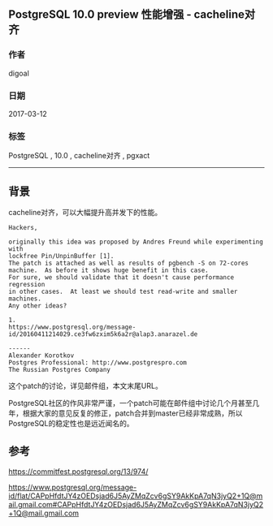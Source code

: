 ## PostgreSQL 10.0 preview 性能增强 - cacheline对齐  
                                        
### 作者                                                                                     
digoal                                   
                                          
### 日期                                     
2017-03-12                                    
                                      
### 标签                                   
PostgreSQL , 10.0 , cacheline对齐 , pgxact  
                                        
----                                  
                                           
## 背景                 
cacheline对齐，可以大幅提升高并发下的性能。  
        
```        
Hackers,  
  
originally this idea was proposed by Andres Freund while experimenting with  
lockfree Pin/UnpinBuffer [1].  
The patch is attached as well as results of pgbench -S on 72-cores  
machine.  As before it shows huge benefit in this case.  
For sure, we should validate that it doesn't cause performance regression  
in other cases.  At least we should test read-write and smaller machines.  
Any other ideas?  
  
1.  
https://www.postgresql.org/message-id/20160411214029.ce3fw6zxim5k6a2r@alap3.anarazel.de  
  
------  
Alexander Korotkov  
Postgres Professional: http://www.postgrespro.com  
The Russian Postgres Company  
```          
  
这个patch的讨论，详见邮件组，本文末尾URL。  
  
PostgreSQL社区的作风非常严谨，一个patch可能在邮件组中讨论几个月甚至几年，根据大家的意见反复的修正，patch合并到master已经非常成熟，所以PostgreSQL的稳定性也是远近闻名的。  
          
## 参考          
https://commitfest.postgresql.org/13/974/  
  
https://www.postgresql.org/message-id/flat/CAPpHfdtJY4zOEDsjad6J5AyZMqZcv6gSY9AkKpA7qN3jyQ2+1Q@mail.gmail.com#CAPpHfdtJY4zOEDsjad6J5AyZMqZcv6gSY9AkKpA7qN3jyQ2+1Q@mail.gmail.com  
